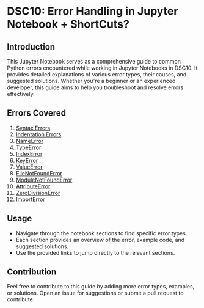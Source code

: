 # DSC10: Error Handling in Jupyter Notebook + ShortCuts?

## Introduction

This Jupyter Notebook serves as a comprehensive guide to common Python errors encountered while working in Jupyter Notebooks in DSC10. It provides detailed explanations of various error types, their causes, and suggested solutions. Whether you're a beginner or an experienced developer, this guide aims to help you troubleshoot and resolve errors effectively.

## Errors Covered

1. [Syntax Errors](#syntax-errors)
2. [Indentation Errors](#indentation-errors)
3. [NameError](#nameerror)
4. [TypeError](#typeerror)
5. [IndexError](#indexerror)
6. [KeyError](#keyerror)
7. [ValueError](#valueerror)
8. [FileNotFoundError](#filenotfounderror)
9. [ModuleNotFoundError](#modulenotfounderror)
10. [AttributeError](#attributeerror)
11. [ZeroDivisionError](#zerodivisionerror)
12. [ImportError](#importerror)

## Usage

- Navigate through the notebook sections to find specific error types.
- Each section provides an overview of the error, example code, and suggested solutions.
- Use the provided links to jump directly to the relevant sections.

## Contribution

Feel free to contribute to this guide by adding more error types, examples, or solutions. Open an issue for suggestions or submit a pull request to contribute.


